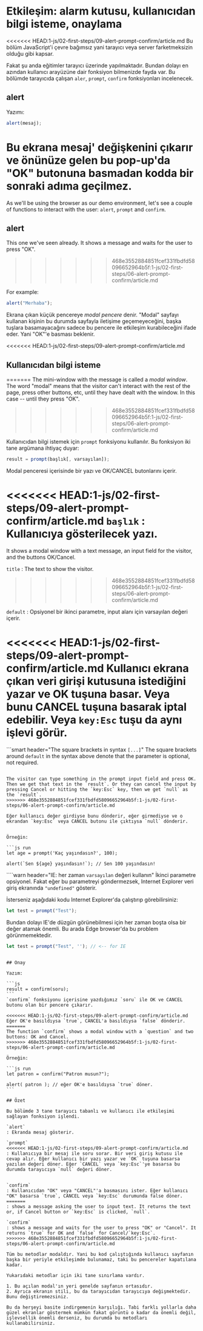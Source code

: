 # Etkileşim: alarm kutusu, kullanıcıdan bilgi isteme, onaylama

<<<<<<< HEAD:1-js/02-first-steps/09-alert-prompt-confirm/article.md
Bu bölüm JavaScript'i çevre bağımsız yani tarayıcı veya server farketmeksizin olduğu gibi kapsar.

Fakat şu anda eğitimler tarayıcı üzerinde yapılmaktadır. Bundan dolayı en azından kullanıcı arayüzüne dair fonksiyon bilmenizde fayda var. Bu bölümde tarayıcıda çalışan `aler`, `prompt`, `confirm` fonksiyonları incelenecek.

## alert

Yazımı:

```js
alert(mesaj);
```
Bu ekrana mesaj' değişkenini çıkarır ve önünüze gelen bu pop-up'da "OK" butonuna basmadan kodda bir sonraki adıma geçilmez.
=======
As we'll be using the browser as our demo environment, let's see a couple of functions to interact with the user: `alert`, `prompt` and `confirm`.

## alert

This one we've seen already. It shows a message and waits for the user to press "OK".
>>>>>>> 468e3552884851fcef331fbdfd58096652964b5f:1-js/02-first-steps/06-alert-prompt-confirm/article.md

For example:

```js run
alert("Merhaba");
```
Ekrana çıkan küçük pencereye *modal pencere* denir. "Modal" sayfayı kullanan kişinin bu durumda sayfayla iletişime geçemeyeceğini, başka tuşlara basamayacağını sadece bu pencere ile etkileşim kurabileceğini ifade eder. Yani "OK"'e basması beklenir.

<<<<<<< HEAD:1-js/02-first-steps/09-alert-prompt-confirm/article.md
## Kullanıcıdan bilgi isteme
=======
The mini-window with the message is called a *modal window*. The word "modal" means that the visitor can't interact with the rest of the page, press other buttons, etc, until they have dealt with the window. In this case -- until they press "OK".
>>>>>>> 468e3552884851fcef331fbdfd58096652964b5f:1-js/02-first-steps/06-alert-prompt-confirm/article.md

Kullanıcıdan bilgi istemek için `prompt` fonksiyonu kullanılır. Bu fonksiyon iki tane argümana ihtiyaç duyar:


```js no-beautify
result = prompt(başlık[, varsayılan]);
```
Modal penceresi içerisinde bir yazı ve OK/CANCEL butonlarını içerir.

<<<<<<< HEAD:1-js/02-first-steps/09-alert-prompt-confirm/article.md
`başlık`
: Kullanıcıya gösterilecek yazı.
=======
It shows a modal window with a text message, an input field for the visitor, and the buttons OK/Cancel.

`title`
: The text to show the visitor.
>>>>>>> 468e3552884851fcef331fbdfd58096652964b5f:1-js/02-first-steps/06-alert-prompt-confirm/article.md

`default`
: Opsiyonel bir ikinci parametre, input alanı için varsayılan değeri içerir.

<<<<<<< HEAD:1-js/02-first-steps/09-alert-prompt-confirm/article.md
Kullanıcı ekrana çıkan veri girişi kutusuna istediğini yazar ve OK tuşuna basar. Veya bunu CANCEL tuşuna basarak iptal edebilir. Veya `key:Esc` tuşu da aynı işlevi görür.
=======
```smart header="The square brackets in syntax `[...]`"
The square brackets around `default` in the syntax above denote that the parameter is optional, not required.
```

The visitor can type something in the prompt input field and press OK. Then we get that text in the `result`. Or they can cancel the input by pressing Cancel or hitting the `key:Esc` key, then we get `null` as the `result`.
>>>>>>> 468e3552884851fcef331fbdfd58096652964b5f:1-js/02-first-steps/06-alert-prompt-confirm/article.md

Eğer kullanıcı değer girdiyse bunu dönderir, eğer girmediyse ve o ekrandan `key:Esc` veya CANCEL butonu ile çıktıysa `null` dönderir.


Örneğin:

```js run
let age = prompt('Kaç yaşındasın?', 100);

alert(`Sen ${age} yaşındasın!`); // Sen 100 yaşındasın!
```

````warn header="IE: her zaman  `varsayılan` değeri kullanın"
İkinci parametre opsiyonel. Fakat eğer bu parametreyi göndermezsek, Internet Explorer veri giriş ekranında `"undefined"` gösterir.

İsterseniz aşağıdaki kodu Internet Explorer'da çalıştırıp görebilirsiniz:

```js run
let test = prompt("Test");
```
Bundan dolayı IE'de düzgün görünebilmesi için her zaman boşta olsa bir değer atamak önemli. Bu arada Edge browser'da bu problem görünmemektedir.

```js run
let test = prompt("Test", ''); // <-- for IE
```
````

## Onay

Yazım:

```js
result = confirm(soru);
```
`confirm` fonksiyonu içerisine yazdığımız `soru` ile OK ve CANCEL butonu olan bir pencere çıkarır.

<<<<<<< HEAD:1-js/02-first-steps/09-alert-prompt-confirm/article.md
Eğer OK'e basıldıysa `true`, CANCEL'a basıldıysa `false` dönderir.
=======
The function `confirm` shows a modal window with a `question` and two buttons: OK and Cancel.
>>>>>>> 468e3552884851fcef331fbdfd58096652964b5f:1-js/02-first-steps/06-alert-prompt-confirm/article.md

Örneğin:

```js run
let patron = confirm("Patron musun?");

alert( patron ); // eğer OK'e basıldıysa `true` döner.
```

## Özet

Bu bölümde 3 tane tarayıcı tabanlı ve kullanıcı ile etkileşimi sağlayan fonksiyon işlendi.

`alert`
: Ekranda mesaj gösterir.

`prompt`
<<<<<<< HEAD:1-js/02-first-steps/09-alert-prompt-confirm/article.md
: Kullanıcıya bir mesaj ile soru sorar. Bir veri giriş kutusu ile cevap alır. Eğer kullanıcı bir yazı yazar ve `OK` tuşuna basarsa yazılan değeri döner. Eğer `CANCEL` veya `key:Esc`'ye basarsa bu durumda tarayıcıya `null` değeri döner.


`confirm`
: Kullanıcıdan "OK" veya "CANCEL"'a basmasını ister. Eğer kullanıcı "OK" basarsa `true`, CANCEL veya `key:Esc` durumunda false döner.
=======
: shows a message asking the user to input text. It returns the text or, if Cancel button or `key:Esc` is clicked, `null`.

`confirm`
: shows a message and waits for the user to press "OK" or "Cancel". It returns `true` for OK and `false` for Cancel/`key:Esc`.
>>>>>>> 468e3552884851fcef331fbdfd58096652964b5f:1-js/02-first-steps/06-alert-prompt-confirm/article.md

Tüm bu metodlar modaldır. Yani bu kod çalıştığında kullanıcı sayfanın başka bir yeriyle etkileşimde bulunamaz, taki bu pencereler kapatılana kadar.

Yukarıdaki metodlar için iki tane sınırlama vardır.

1. Bu açılan modal'ın yeri genelde sayfanın ortasıdır.
2. Ayrıca ekranın stili, bu da tarayıcıdan tarayıcıya değişmektedir. Bunu değiştiremezsiniz.

Bu da herşeyi basite indirgemenin karşılığı. Tabi farklı yollarla daha güzel ekranlar göstermek mümkün fakat görüntü o kadar da önemli değil, işlevsellik önemli derseniz, bu durumda bu metodları kullanabilirsiniz.